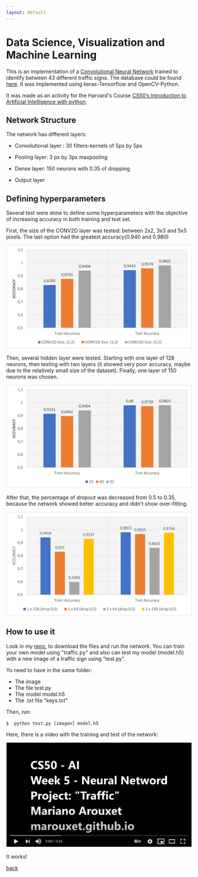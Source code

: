 ```yaml
---
layout: default
---
```

# Data Science, Visualization and Machine Learning

This is an implementation of a [Convolutional Neural Network](https://en.wikipedia.org/wiki/Convolutional_neural_network) trained to identify between 43 different traffic signs. The database could be found [here](https://cdn.cs50.net/ai/2020/x/projects/5/gtsrb.zip). It was implemented using keras-Tensorflow and OpenCV-Python. 


It was made as an activity for the Harvard's Course [CS50’s Introduction to Artificial Intelligence with python](https://cs50.harvard.edu/ai/2020/). 

## Network Structure

The network has different layers:

* Convolutional layer : 30 filters-kernels of 5px by 5px 

* Pooling layer: 3 px by 3px maxpooling

* Dense layer: 150 neurons with 0.35 of dropping

* Output layer

## Defining hyperparameters

Several test were done to define some hyperparameters with the objective of increasing accuracy in both training and test set.

First, the size of the CONV2D layer was tested: between 2x2, 3x3 and 5x5 pixels. The last option had the greatest accuracy(0.940 and 0.980)

![Figura1](./assets/img/Imagen1.png) 

Then, several hidden layer were tested. Starting with one layer of 128 neurons, then testing  with two layers (it showed very poor accuracy, maybe due to the relatively small size of the dataset). Finally, one layer of 150 neurons was chosen.

![Figura2](./assets/img/Imagen2.png) 

After that, the percentage of dropout was decreased from 0.5 to 0.35, because the network showed better accuracy and didn’t show over-fitting. 

![Figura3](./assets/img/Imagen3.png) 


## How to use it

Look in my [repo](https://github.com/Marouxet/cs50/tree/05-traffic), to download the files and run the network. You can train your own model using "traffic.py" and also can test my model (model.h5) with a new image of a traffic sign using "test.py". 

Yo need to have in the same folder:

* The image
* The file test.py
* The model model.h5
* The .txt file "keys.txt"

Then, run:


```
$  python test.py [imagen] model.h5

```

Here, there is a video with the training and test of the network:

[![IMAGE ALT TEXT](./assets/img/youtube.png)](https://www.youtube.com/watch?v=tZhdILlUHRY&t=14s "Neural Network - Mariano Arouxet")

It works!

[back](./)
